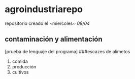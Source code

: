 # agroindustriarepo
repositorio creado el ~miercoles~ *08/04*
## contaminación y alimentación
[prueba de lenguaje del programa]
###escazes de alimetos
<ol>
<li>comida</li>
<li>producción</li>
<li>cultivos</li>
</ol>
